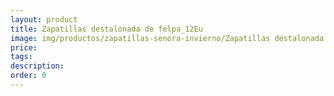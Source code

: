 ```yaml
---
layout: product
title: Zapatillas destalonada de felpa_12Eu
image: img/productos/zapatillas-senora-invierno/Zapatillas destalonada de felpa_12Eu.jpeg
price: 
tags: 
description: 
order: 0
---
```

